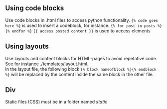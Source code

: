 ## Using code blocks
Use code blocks in .html files to access python functionality.
`{% code goes here %}` is used to insert a codeblock, for instance: `{% for post in posts %}{% endfor %}`
`{{ access posted content }}` is used to access elements

## Using layouts
Use layouts and content blocks for HTML-pages to avoid repetative code. See for instance ./templates/layout.html.   
In the layout file, the following block `{% block nameofblock %}{% endblock %}` will be replaced by the content inside the same block in the other file.

## Div
Static files (CSS) must be in a folder named *static*
